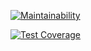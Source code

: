 [![Maintainability](https://api.codeclimate.com/v1/badges/333d4976327f1b8d643f/maintainability)](https://codeclimate.com/github/AlexanderMalikh/backend-project-lvl3/maintainability)

[![Test Coverage](https://api.codeclimate.com/v1/badges/333d4976327f1b8d643f/test_coverage)](https://codeclimate.com/github/AlexanderMalikh/backend-project-lvl3/test_coverage)
